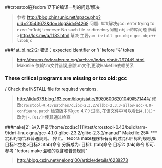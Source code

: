 ##crosstool在fedora 17下的编译一到的问题/解决
>参考 http://blog.chinaunix.net/space.php?uid=20543672&do=blog&id=94268
问题:
###解决gcc: error trying to exec ‘cc1obj’: execvp: No such file or directory问题
obj-c的库问题,参看 >http://lok.me/a/1182.html 解决
主要`yum install gcc-objc gcc-objc++ libobjc`

###flat_bl.m:2:2: 错误：expected identifier or ‘(’ before ‘%’ token 
>http://forums.fedoraforum.org/archive/index.php/t-267449.html
Makefile 依赖*.m文件错误,删除.m文件,更改Makefile依赖关系

### These critical programs are missing or too old: gcc
/ Check the INSTALL file for required versions.
>http://lidu678.blog.163.com/blog/static/898060062010498571444/
修改`crosstool-0.43/patches/glibc-2.3.2/glibc-2.3.3-allow-gcc-4.0-configure.patch`
检查版本时gcc 4.7.0 过高, 在该文件中可以看出`4.[01]*`改为`|4.[017]*`使其通过检查

###make[2]: 进入目录“/home/zodiac1111/test/crosstool-0.43/build/arm-9tdmi-linux-gnu/gcc-4.1.0-glibc-2.3.2/glibc-2.3.2/manual”
Makefile:250: *** 混和的隐含和普通规则。 停止。
fedora make程序特有有的对混和目标的规则,如
目标1<空格>目标2:
(tab)命令
分解成为:
目标1:
(tab)命令
目标2:
(tab)命令 
即可.
参考 "fedora make 混和的隐含和普通规则" 
>http://blog.csdn.net/melong100/article/details/6238273
